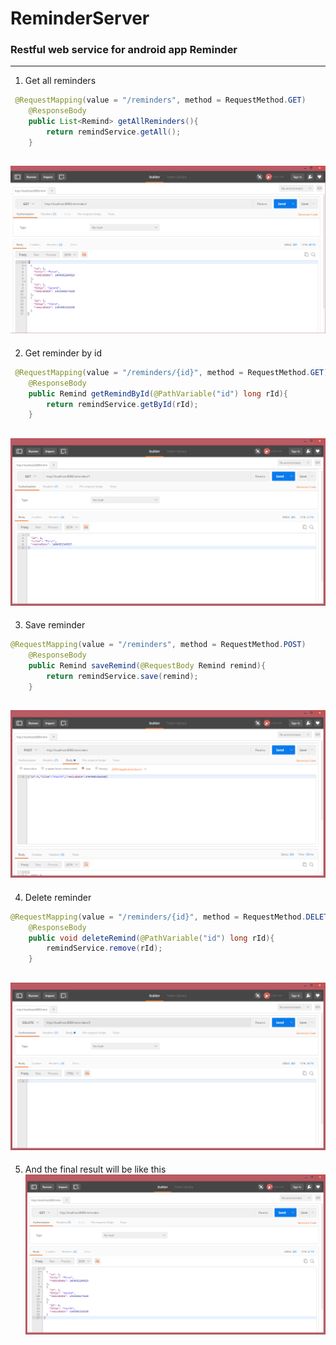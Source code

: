 # ReminderServer
### Restful web service for android app Reminder
----------------------------------------------------------------------
1. Get all reminders

```java
 @RequestMapping(value = "/reminders", method = RequestMethod.GET)
    @ResponseBody
    public List<Remind> getAllReminders(){
        return remindService.getAll();
    }
```
![get_all.png](/images/get_all.png)
----------------------------------------------------------------------------

2. Get reminder by id

```java
 @RequestMapping(value = "/reminders/{id}", method = RequestMethod.GET)
    @ResponseBody
    public Remind getRemindById(@PathVariable("id") long rId){
        return remindService.getById(rId);
    }
```
![get_by_id.png](/images/get_by_id.png)
-----------------------------------------------------------------------------

3. Save reminder
```java
@RequestMapping(value = "/reminders", method = RequestMethod.POST)
    @ResponseBody
    public Remind saveRemind(@RequestBody Remind remind){
        return remindService.save(remind);
    }
```
![save.png](/images/save.png)
-----------------------------------------------------------------------------

4. Delete reminder
```java
@RequestMapping(value = "/reminders/{id}", method = RequestMethod.DELETE)
    @ResponseBody
    public void deleteRemind(@PathVariable("id") long rId){
        remindService.remove(rId);
    }
```
![delete.png](/images/delete.png)
-----------------------------------------------------------------------------

5. And the final result will be like this
![final.png](/images/final.png)


